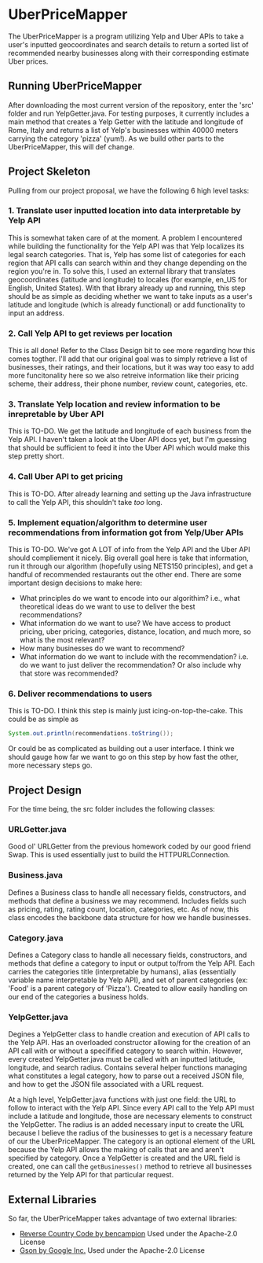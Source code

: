 # UberPriceMapper
The UberPriceMapper is a program utilizing Yelp and Uber APIs to take a user's inputted geocoordinates and search details to return a sorted list of recommended nearby businesses along with their corresponding estimate Uber prices.

## Running UberPriceMapper
After downloading the most current version of the repository, enter the 'src' folder and run YelpGetter.java. For testing purposes, it currently includes a main method that creates a Yelp Getter with the latitude and longitude of Rome, Italy and returns a list of Yelp's businesses within 40000 meters carrying the category 'pizza' (yum!). As we build other parts to the UberPriceMapper, this will def change.

## Project Skeleton
Pulling from our project proposal, we have the following 6 high level tasks:

### 1. Translate user inputted location into data interpretable by Yelp API
This is somewhat taken care of at the moment. A problem I encountered while building the functionality for the Yelp API was that Yelp localizes its legal search categories. That is, Yelp has some list of categories for each region that API calls can search within and they change depending on the region you're in. To solve this, I used an external library that translates geocoordinates (latitude and longitude) to locales (for example, en_US for English, United States). With that library already up and running, this step should be as simple as deciding whether we want to take inputs as a user's latitude and longitude (which is already functional) or add functionality to input an address.

### 2. Call Yelp API to get reviews per location
This is all done! Refer to the Class Design bit to see more regarding how this comes togther. I'll add that our original goal was to simply retrieve a list of businesses, their ratings, and their locations, but it was way too easy to add more funcitonality here so we also retreive information like their pricing scheme, their address, their phone number, review count, categories, etc.

### 3. Translate Yelp location and review information to be inrepretable by Uber API
This is TO-DO. We get the latitude and longitude of each business from the Yelp API. I haven't taken a look at the Uber API docs yet, but I'm guessing that should be sufficient to feed it into the Uber API which would make this step pretty short.

### 4. Call Uber API to get pricing
This is TO-DO. After already learning and setting up the Java infrastructure to call the Yelp API, this shouldn't take _too_ long.

### 5. Implement equation/algorithm to determine user recommendations from information got from Yelp/Uber APIs
This is TO-DO. We've got A LOT of info from the Yelp API and the Uber API should compliement it nicely. Big overall goal here is take that information, run it through our algorithm (hopefully using NETS150 principles), and get a handful of recommended restaurants out the other end. There are some important design decisions to make here:
* What principles do we want to encode into our algorithim? i.e., what theoretical  ideas do we want to use to deliver the best recommendations?
* What information do we want to use? We have access to product pricing, uber pricing, categories, distance, location, and much more, so what is the most relevant?
* How many businesses do we want to recommend?
* What information do we want to include with the recommendation? i.e. do we want to just deliver the recommendation? Or also include why that store was recommended?

### 6. Deliver recommendations to users
This is TO-DO. I think this step is mainly just icing-on-top-the-cake. This could be as simple as 
```Java
System.out.println(recommendations.toString());
```
Or could be as complicated as building out a user interface. I think we should gauge how far we want to go on this step by how fast the other, more necessary steps go.

## Project Design
For the time being, the src folder includes the following classes:

### URLGetter.java
Good ol' URLGetter from the previous homework coded by our good friend Swap. This is used essentially just to build the HTTPURLConnection.

### Business.java
Defines a Business class to handle all necessary fields, constructors, and methods that define a business we may recommend. Includes fields such as pricing, rating, rating count, location, categories, etc. As of now, this class encodes the backbone data structure for how we handle businesses.

### Category.java
Defines a Category class to handle all necessary fields, constructors, and methods that define a category to input or output to/from the Yelp API. Each carries the categories title (interpretable by humans), alias (essentially variable name interpretable by Yelp API), and set of parent categories (ex: 'Food' is a parent category of 'Pizza'). Created to allow easily handling on our end of the categories a business holds.

### YelpGetter.java
Degines a YelpGetter class to handle creation and execution of API calls to the Yelp API. Has an overloaded constructor allowing for the creation of an API call with or without a specifified category to search within. However, every created YelpGetter.java must be called with an inputted latitude, longitude, and search radius. Contains several helper functions managing what constitutes a legal category, how to parse out a received JSON file, and how to get the JSON file associated with a URL request.

At a high level, YelpGetter.java functions with just one field: the URL to follow to interact with the Yelp API. Since every API call to the Yelp API must include a latitude and longitude, those are necessary elements to construct the YelpGetter. The radius is an added necessary input to create the URL because I believe the radius of the businesses to get is a necessary feature of our the UberPriceMapper. The category is an optional element of the URL because the Yelp API allows the making of calls that are and aren't specified by category. Once a YelpGetter is created and the URL field is created, one can call the ```getBusinesses()``` method to retrieve all businesses returned by the Yelp API for that particular request.

## External Libraries
So far, the UberPriceMapper takes advantage of two external libraries:
* [Reverse Country Code by bencampion](https://github.com/bencampion/reverse-country-code)
Used under the Apache-2.0 License
* [Gson by Google Inc.](https://github.com/google/gson)
Used under the Apache-2.0 License